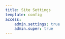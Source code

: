 ```yaml
---
title: Site Settings
template: config
access:
    admin.settings: true
    admin.super: true
---
```

